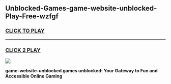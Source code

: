 
## Unblocked-Games-game-website-unblocked-Play-Free-wzfgf
<h3>
<a href="https://premium76.site?title=game-website-unblocked&ref=09A">CLICK TO PLAY</a></h3>
<hr>

<h3>
<a href="https://premium76.site?title=game-website-unblocked&ref=09A">CLICK 2 PLAY</a>
  
</h3>

<a href="https://premium76.site?title=game-website-unblocked&ref=09A"><img src="https://clearcache.store/games.png"></a>


**game-website-unblocked games unblocked: Your Gateway to Fun and Accessible Online Gaming**
